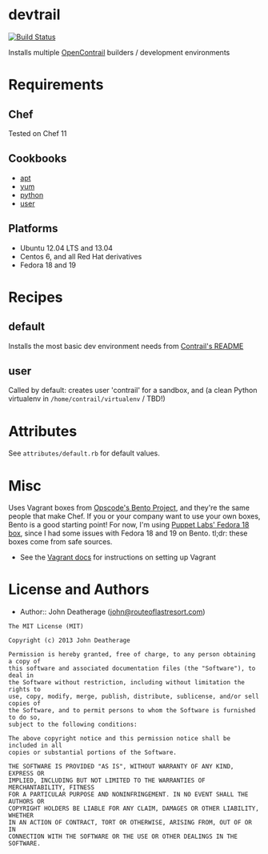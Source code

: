 # devtrail

[![Build Status](https://secure.travis-ci.org/routelastresort/cookbook-devtrail.png)](http://travis-ci.org/routelastresort/cookbook-devtrail)

Installs multiple [OpenContrail](http://opencontrail.org) builders / development environments

# Requirements

## Chef

Tested on Chef 11

## Cookbooks

- [apt](http://community.opscode.com/cookbooks/apt)
- [yum](http://community.opscode.com/cookbooks/yum)
- [python](http://community.opscode.com/cookbooks/python)
- [user](http://community.opscode.com/cookbooks/user)

## Platforms

- Ubuntu 12.04 LTS and 13.04
- Centos 6, and all Red Hat derivatives
- Fedora 18 and 19

# Recipes

## default

Installs the most basic dev environment needs from [Contrail's README](http://juniper.github.io/contrail-vnc/README.html)

## user

Called by default: creates user 'contrail' for a sandbox, and (a clean Python virtualenv in `/home/contrail/virtualenv` / TBD!)

# Attributes

See `attributes/default.rb` for default values.

# Misc

Uses Vagrant boxes from [Opscode's Bento Project](https://github.com/opscode/bento), and they're the same people that make Chef.  If you or your company want to use your own boxes, Bento is a good starting point!  For now, I'm using [Puppet Labs' Fedora 18 box](http://puppet-vagrant-boxes.puppetlabs.com/), since I had some issues with Fedora 18 and 19 on Bento.  tl;dr: these boxes come from safe sources.

- See the [Vagrant docs](doc/VAGRANT.md) for instructions on setting up Vagrant

# License and Authors

- Author:: John Deatherage (john@routeoflastresort.com)

```text
The MIT License (MIT)

Copyright (c) 2013 John Deatherage

Permission is hereby granted, free of charge, to any person obtaining a copy of
this software and associated documentation files (the "Software"), to deal in
the Software without restriction, including without limitation the rights to
use, copy, modify, merge, publish, distribute, sublicense, and/or sell copies of
the Software, and to permit persons to whom the Software is furnished to do so,
subject to the following conditions:

The above copyright notice and this permission notice shall be included in all
copies or substantial portions of the Software.

THE SOFTWARE IS PROVIDED "AS IS", WITHOUT WARRANTY OF ANY KIND, EXPRESS OR
IMPLIED, INCLUDING BUT NOT LIMITED TO THE WARRANTIES OF MERCHANTABILITY, FITNESS
FOR A PARTICULAR PURPOSE AND NONINFRINGEMENT. IN NO EVENT SHALL THE AUTHORS OR
COPYRIGHT HOLDERS BE LIABLE FOR ANY CLAIM, DAMAGES OR OTHER LIABILITY, WHETHER
IN AN ACTION OF CONTRACT, TORT OR OTHERWISE, ARISING FROM, OUT OF OR IN
CONNECTION WITH THE SOFTWARE OR THE USE OR OTHER DEALINGS IN THE SOFTWARE.
```